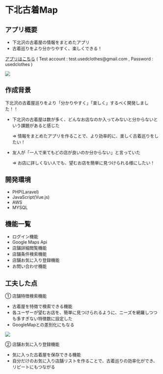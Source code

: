 <h1>下北古着Map</h1>

<h2>アプリ概要</h2>
<ul>
    <li>下北沢の古着屋の情報をまとめたアプリ</li>
    <li>古着巡りをより分かりやすく、楽しくできる！</li>
</ul>
<p><a href="https://usedclothes.herokuapp.com/">アプリはこちら</a> ( Test account : test.usedclothes@gmail.com , Password : usedclothes )</p>
<img src="https://user-images.githubusercontent.com/101101177/201837269-0c7d53cd-f6ca-4fed-8997-47def3fee567.png">


<h2>作成背景</h2>
<p>下北沢の古着屋巡りをより「分かりやすく」「楽しく」するべく開発しました！！</p>
<ul>
    <li>下北沢の古着屋は数が多く、どんなお店なのか入ってみないと分からないという課題があると感じた</li>
    <p>⇒ 情報をまとめたアプリを作ることで、より効率的に、楽しく古着巡りをしたい！</p>
    <li>友人が「一人で来てもどの店が良いのか分からない」と言っていた</li>
    <p>⇒ お店に詳しくない人でも、望むお店を簡単に見つけられる様にしたい！</p>
</ul>

<h2>開発環境</h2>
<ul>
    <li>PHP(Laravel)</li>
    <li>JavaScript(Vue.js)</li>
    <li>AWS</li>
    <li>MYSQL</li>
</ul>

<h2>機能一覧</h2>
<ul>
    <li>ログイン機能</li>
    <li>Google Maps Api</li>
    <li>店舗詳細閲覧機能</li>
    <li>店舗条件検索機能</li>
    <li>店舗お気に入り登録機能</li>
    <li>お問い合わせ機能</li>
</ul>

<h2>工夫した点</h2>
<p>① 店舗特徴検索機能</p>
<ul>
    <li>古着屋を特徴で検索できる機能</li>
    <li>各ユーザーが望むお店を、簡単に見つけられるように、ニーズを網羅しつつも多すぎない特徴数に設定した</li>
    <li>GoogleMapとの差別化にもなる</li>
</ul>
<img src="https://user-images.githubusercontent.com/101101177/201847111-a56eb60e-9d17-4a29-aa73-a179ce061f38.png">

<p>② 店舗お気に入り登録機能</p>
<ul>
    <li>気に入った古着屋を保存できる機能</li>
    <li>自分だけのお気に入り店舗リストを作ることで、古着巡りの効率化ができ、リピートにもつながる</li>
</ul>
